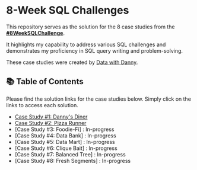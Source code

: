 # 8-Week SQL Challenges

This repository serves as the solution for the 8 case studies from the **[#8WeekSQLChallenge](https://8weeksqlchallenge.com)**. 

It highlights my capability to address various SQL challenges and demonstrates my proficiency in SQL query writing and problem-solving.

These case studies were created by [Data with Danny](https://www.linkedin.com/company/datawithdanny/). 

## 📚 Table of Contents

Please find the solution links for the case studies below. Simply click on the links to access each solution.
- [Case Study #1: Danny's Diner](https://github.com/Tlcke77/8-Week-SQL-Challenge/blob/main/Case%20Study%20%231%20-%20Danny's%20Diner/README.md)
- [Case Study #2: Pizza Runner](https://github.com/Tlcke77/8-Week-SQL-Challenge/blob/main/Case%20Study%20%232%20Pizza%20Runner/README.md)
- [Case Study #3: Foodie-Fi] : In-progress
- [Case Study #4: Data Bank] : In-progress
- [Case Study #5: Data Mart] : In-progress
- [Case Study #6: Clique Bait] : In-progress
- [Case Study #7: Balanced Tree] : In-progress
- [Case Study #8: Fresh Segments] : In-progress
